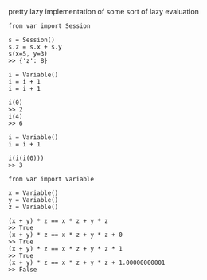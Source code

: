 pretty lazy implementation of some sort of lazy evaluation

```
from var import Session

s = Session()
s.z = s.x + s.y
s(x=5, y=3)
>> {'z': 8}
```

```
i = Variable()
i = i + 1
i = i + 1

i(0)
>> 2
i(4)
>> 6

i = Variable()
i = i + 1

i(i(i(0)))
>> 3
```

```
from var import Variable

x = Variable()
y = Variable()
z = Variable()

(x + y) * z == x * z + y * z
>> True
(x + y) * z == x * z + y * z + 0
>> True
(x + y) * z == x * z + y * z * 1
>> True
(x + y) * z == x * z + y * z + 1.00000000001
>> False
```
